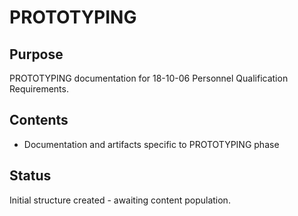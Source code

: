 # PROTOTYPING

## Purpose
PROTOTYPING documentation for 18-10-06 Personnel Qualification Requirements.

## Contents
- Documentation and artifacts specific to PROTOTYPING phase

## Status
Initial structure created - awaiting content population.

